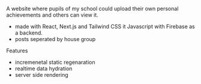 A website where pupils of my school could upload their own personal achievements and others can view it. 
- made with React, Next.js and Tailwind CSS it Javascript with Firebase as a backend. 
- posts seperated by house group 

Features
- incremenetal static regenaration
- realtime data hydration
- server side rendering

